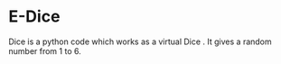 # E-Dice
Dice is a python code which works as a virtual Dice . It gives a random number from 1 to 6.
